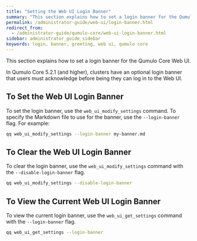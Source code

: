 ```yaml
---
title: "Setting the Web UI Login Banner"
summary: "This section explains how to set a login banner for the Qumulo Core Web UI."
permalink: /administrator-guide/web-ui/login-banner.html
redirect_from:
  - /administrator-guide/qumulo-core/web-ui-login-banner.html
sidebar: administrator_guide_sidebar
keywords: login, banner, greeting, web ui, qumulo core
---
```


This section explains how to set a login banner for the Qumulo Core Web UI.

In Qumulo Core 5.2.1 (and higher), clusters have an optional login banner that users must acknowledge before being they can log in to the Web UI.

## To Set the Web UI Login Banner
To set the login banner, use the `web_ui_modify_settings` command. To specify the Markdown file to use for the banner, use the `--login-banner` flag. For example:

```bash
qq web_ui_modify_settings --login-banner my-banner.md
```

## To Clear the Web UI Login Banner
To clear the login banner, use the `web_ui_modify_settings` command with the `--disable-login-banner` flag.

```bash
qq web_ui_modify_settings --disable-login-banner
```

## To View the Current Web UI Login Banner
To view the current login banner, use the `web_ui_get_settings` command with the `--login-banner` flag.

```bash
qq web_ui_get_settings --login-banner
```

